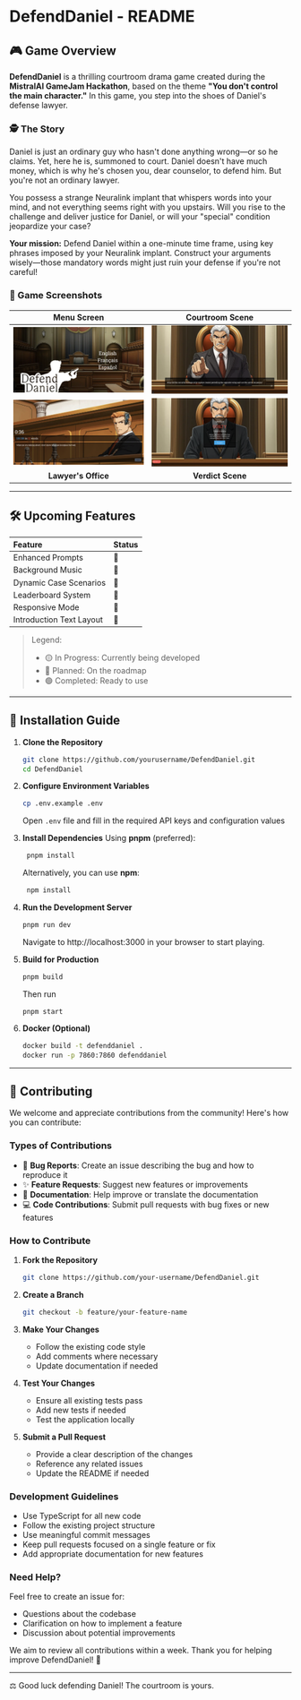 # DefendDaniel - README

## 🎮 Game Overview

**DefendDaniel** is a thrilling courtroom drama game created during the **MistralAI GameJam Hackathon**, based on the theme **"You don't control the main character."** In this game, you step into the shoes of Daniel's defense lawyer.

### 🕵️ The Story

Daniel is just an ordinary guy who hasn't done anything wrong—or so he claims. Yet, here he is, summoned to court. Daniel doesn't have much money, which is why he's chosen you, dear counselor, to defend him. But you're not an ordinary lawyer.

You possess a strange Neuralink implant that whispers words into your mind, and not everything seems right with you upstairs. Will you rise to the challenge and deliver justice for Daniel, or will your "special" condition jeopardize your case?

**Your mission:** Defend Daniel within a one-minute time frame, using key phrases imposed by your Neuralink implant. Construct your arguments wisely—those mandatory words might just ruin your defense if you're not careful!

### 📸 Game Screenshots

| **Menu Screen** | **Courtroom Scene** |
|:---:|:---:|
| ![Menu](/public/images/menu.png) | ![Court](/public/images/court.png) |
| ![Lawyer](/public/images/lawyer.png) | ![Verdict](/public/images/verdict.png) |
| **Lawyer's Office** | **Verdict Scene** |

---

## 🛠️ Upcoming Features

| Feature	       | Status          |
| :--------------- |:----------------|
| Enhanced Prompts	  |   🔵      |
| Background Music  | 🔵            |
| Dynamic Case Scenarios  | 🔵         |
| Leaderboard System  | 🔵        |
| Responsive Mode  | 🔵        |
| Introduction Text Layout  | 🔵        |

> Legend:
> - 🟡 In Progress: Currently being developed
> - 🔵 Planned: On the roadmap
> - 🟢 Completed: Ready to use

---

## 🚀 Installation Guide

1. **Clone the Repository**
   ```bash
   git clone https://github.com/yourusername/DefendDaniel.git
   cd DefendDaniel
   ```

2. **Configure Environment Variables**
   ```bash
   cp .env.example .env
   ```
   Open `.env` file and fill in the required API keys and configuration values

3. **Install Dependencies** Using **pnpm** (preferred):
   ```bash
    pnpm install
   ```

    Alternatively, you can use **npm**:
   ```bash
    npm install
   ```

4. **Run the Development Server**
   ```bash
   pnpm run dev
   ```

   Navigate to http://localhost:3000 in your browser to start playing.


4. **Build for Production**
   ```bash
   pnpm build
   ```

   Then run 

   ```
   pnpm start
   ```

4. **Docker (Optional)**
    ```bash
    docker build -t defenddaniel .
    docker run -p 7860:7860 defenddaniel
    ```

---

## 🤝 Contributing

We welcome and appreciate contributions from the community! Here's how you can contribute:

### Types of Contributions

- 🐛 **Bug Reports**: Create an issue describing the bug and how to reproduce it
- ✨ **Feature Requests**: Suggest new features or improvements
- 📝 **Documentation**: Help improve or translate the documentation
- 💻 **Code Contributions**: Submit pull requests with bug fixes or new features

### How to Contribute

1. **Fork the Repository**
   ```bash
   git clone https://github.com/your-username/DefendDaniel.git
   ```

2. **Create a Branch**
   ```bash
   git checkout -b feature/your-feature-name
   ```

3. **Make Your Changes**
   - Follow the existing code style
   - Add comments where necessary
   - Update documentation if needed

4. **Test Your Changes**
   - Ensure all existing tests pass
   - Add new tests if needed
   - Test the application locally

5. **Submit a Pull Request**
   - Provide a clear description of the changes
   - Reference any related issues
   - Update the README if needed

### Development Guidelines

- Use TypeScript for all new code
- Follow the existing project structure
- Use meaningful commit messages
- Keep pull requests focused on a single feature or fix
- Add appropriate documentation for new features

### Need Help?

Feel free to create an issue for:
- Questions about the codebase
- Clarification on how to implement a feature
- Discussion about potential improvements

We aim to review all contributions within a week. Thank you for helping improve DefendDaniel! 🙏

---

⚖️ Good luck defending Daniel! The courtroom is yours.